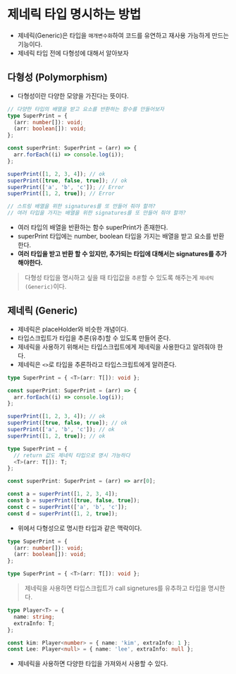 # 제네릭 타입 명시하는 방법

- 제네릭(Generic)은 타입을 `매개변수화`하여 코드를 유연하고 재사용 가능하게 만드는 기능이다.
- 제네릭 타입 전에 다형성에 대해서 알아보자

## 다형성 (Polymorphism)

- 다형성이란 다양한 모양을 가진다는 뜻이다.

```ts
// 다양한 타입의 배열을 받고 요소를 반환하는 함수를 만들어보자
type SuperPrint = {
  (arr: number[]): void;
  (arr: boolean[]): void;
};

const superPrint: SuperPrint = (arr) => {
  arr.forEach((i) => console.log(i));
};

superPrint([1, 2, 3, 4]); // ok
superPrint([true, false, true]); // ok
superPrint(['a', 'b', 'c']); // Error
superPrint([1, 2, true]); // Error

// 스트링 배열을 위한 signatures를 또 만들어 줘야 할까?
// 여러 타입을 가지는 배열을 위한 signatures를 또 만들어 줘야 할까?
```

- 여러 타입의 배열을 반환하는 함수 superPrint가 존재한다.
- superPrint 타입에는 number, boolean 타입을 가지는 배열을 받고 요소를 반환한다.
- **여러 타입을 받고 반환 할 수 있지만, 추가되는 타입에 대해서는 signatures를 추가해야한다.**

> 다형성 타입을 명시하고 싶을 때 타입값을 `추론`할 수 있도록 해주는게 `제네릭(Generic)`이다.

## 제네릭 (Generic)

- 제네릭은 placeHolder와 비슷한 개념이다.
- 타입스크립트가 타입을 추론(유추)할 수 있도록 만들어 준다.
- 제네릭을 사용하기 위해서는 타입스크립트에게 제네릭을 사용한다고 알려줘야 한다.
- 제네릭은 `<>`로 타입을 추론하라고 타입스크립트에게 알려준다.

```ts
type SuperPrint = { <T>(arr: T[]): void };

const superPrint: SuperPrint = (arr) => {
  arr.forEach((i) => console.log(i));
};

superPrint([1, 2, 3, 4]); // ok
superPrint([true, false, true]); // ok
superPrint(['a', 'b', 'c']); // ok
superPrint([1, 2, true]); // ok
```

```ts
type SuperPrint = {
  // return 값도 제네릭 타입으로 명시 가능하다
  <T>(arr: T[]): T;
};

const superPrint: SuperPrint = (arr) => arr[0];

const a = superPrint([1, 2, 3, 4]);
const b = superPrint([true, false, true]);
const c = superPrint(['a', 'b', 'c']);
const d = superPrint([1, 2, true]);
```

- 위에서 다형성으로 명시한 타입과 같은 맥락이다.

```ts
type SuperPrint = {
  (arr: number[]): void;
  (arr: boolean[]): void;
};

type SuperPrint = { <T>(arr: T[]): void };
```

> 제네릭을 사용하면 타입스크립트가 call signetures를 유추하고 타입을 명시한다.

```ts
type Player<T> = {
  name: string;
  extraInfo: T;
};

const kim: Player<number> = { name: 'kim', extraInfo: 1 };
const Lee: Player<null> = { name: 'lee', extraInfo: null };
```

- 제네릭을 사용하면 다양한 타입을 가져와서 사용할 수 있다.
